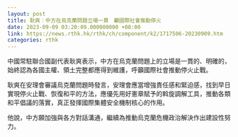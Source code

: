 ```yaml
---
layout: post
title: 耿爽︰中方在烏克蘭問題立場一貫　籲國際社會推動停火
date: 2023-09-09 03:20:09.000000000 +08:00
link: https://news.rthk.hk/rthk/ch/component/k2/1717506-20230909.htm
categories: rthk
---
```


中國常駐聯合國副代表耿爽表示，中方在烏克蘭問題上的立場是一貫的、明確的，始終認為各國主權、領土完整都應得到維護，呼籲國際社會推動停火止戰。

耿爽在安理會審議烏克蘭問題時發言，安理會應當增強責任感和緊迫感，找到早日實現停火止戰、恢復和平的方法，應優先用好憲章賦予的斡旋調解工具，推動各類和平倡議的落實，真正發揮國際集體安全機制核心的作用。

他說，中方願加強與各方對話溝通，繼續為推動烏克蘭危機政治解決作出建設性努力。
